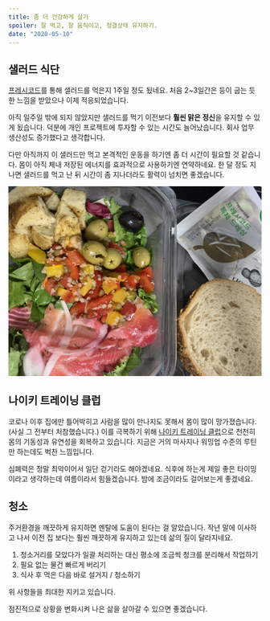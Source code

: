 ```yaml
---
title: 좀 더 건강하게 살기
spoiler: 잘 먹고, 잘 움직이고, 청결상태 유지하기.
date: "2020-05-10"
---
```


## 샐러드 식단

[프레시코드](https://www.freshcode.me/)를 통해 샐러드를 먹은지 1주일 정도 됬네요.
처음 2~3일간은 등이 굽는 듯한 느낌을 받았으나 이제 적응되었습니다.

아직 일주일 밖에 되지 않았지만 샐러드를 먹기 이전보다 **훨씬 맑은 정신**을 유지할 수 있게 됬습니다.
덕분에 개인 프로젝트에 투자할 수 있는 시간도 늘어났습니다.
회사 업무 생산성도 증가했다고 생각합니다.

다만 아직까지 이 샐러드만 먹고 본격적인 운동을 하기엔 좀 더 시간이 필요할 것 같습니다.
몸이 아직 체내 저장된 에너지를 효과적으로 사용하기엔 연약하네요.
한 달 정도 지나면 샐러드를 먹고 난 뒤 시간이 좀 지나더라도 활력이 넘치면 좋겠습니다.

![salad](./salad.jpeg)

## 나이키 트레이닝 클럽

코로나 이후 집에만 틀어박히고 사람을 많이 만나지도 못해서 몸이 많이 망가졌습니다. (사실 그 전부터 처참했습니다.)
이를 극복하기 위해 [나이키 트레이닝 클럽](https://apps.apple.com/kr/app/nike-training-club/id301521403)으로 천천히 몸의 기동성과 유연성을 회복하고 있습니다.
지금은 거의 마사지나 워밍업 수준의 루틴만 하는데도 벅찬 느낌입니다.

심폐력은 정말 최악이어서 일단 걷기라도 해야겠네요.
식후에 하는게 제일 좋은 타이밍이라고 생각하는데 여름이라서 힘들겠습니다.
밤에 조금이라도 걸어보는게 좋겠네요.

## 청소

주거환경을 깨끗하게 유지하면 멘탈에 도움이 된다는 걸 알았습니다.
작년 말에 이사하고 나서 이전 집 보다는 훨씬 깨끗하게 유지하고 있는데
삶의 질이 달라지네요.

1. 청소거리를 모았다가 일괄 처리하는 대신 평소에 조금씩 청크를 분리해서 작업하기
2. 필요 없는 물건 빠르게 버리기
3. 식사 후 먹은 다음 바로 설거지 / 청소하기

위 사항들을 최대한 지키고 있습니다.

점진적으로 상황을 변화시켜 나은 삶을 살아갈 수 있으면 좋겠습니다.
